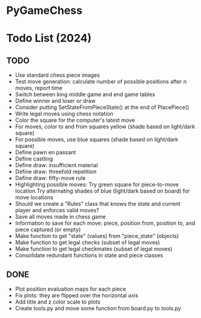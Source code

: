 # PyGameChess
# Todo List (2024)

## TODO
- Use standard chess piece images
- Test move generation: calculate number of possible positions after n moves, report time
- Switch between king middle game and end game tables
- Define winner and loser or draw
- Consider putting SetStateFromPieceState() at the end of PlacePiece()
- Write legal moves using chess notation
- Color the square for the computer's latest move
- For moves, color to and from squares yellow (shade based on light/dark square)
- For possible moves, use blue squares (shade based on light/dark square)
- Define pawn en passant
- Define castling
- Define draw: insufficient material
- Define draw: threefold repetition
- Define draw: fifty-move rule
- Highlighting possible moves:
  Try green square for piece-to-move location
  Try alternating shades of blue (light/dark based on board) for move locations
- Should we create a "Rules" class that knows the state and current player
  and enforces valid moves?
- Save all moves made in chess game
- Information to save for each move: piece, position from, position to, and piece captured (or empty)
- Make function to get "state" (values) from "piece_state" (objects)
- Make function to get legal checks (subset of legal moves)
- Make function to get legal checkmates (subset of legal moves)
- Consolidate redundant functions in state and piece classes

## DONE
- Plot position evaluation maps for each piece
- Fix plots: they are flipped over the horizontal axis
- Add title and z color scale to plots
- Create tools.py and move some function from board.py to tools.py

